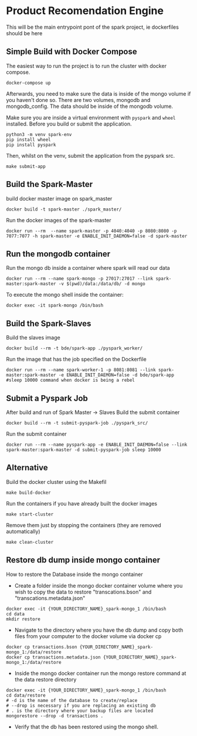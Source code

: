 # Product Recomendation Engine

This will be the main entrypoint pont of the spark project, ie dockerfiles should be here

## Simple Build with Docker Compose

The easiest way to run the project is to run the cluster with docker compose.

```
docker-compose up
```

Afterwards, you need to make sure the data is inside of the
mongo volume if you haven't done so. There are two volumes, mongodb and mongodb_config.
The data should be inside of the mongodb volume.

Make sure you are inside a virtual environment with `pyspark` and `wheel` installed. Before you build or submit the application.

```
python3 -m venv spark-env
pip install wheel
pip install pyspark
```

Then, whilst on the venv, submit the application from the pyspark src.

```
make submit-app
```

## Build the Spark-Master

build docker master image on spark_master

```
docker build -t spark-master ./spark_master/
```

Run the docker images of the spark-master

```
docker run --rm  --name spark-master -p 4040:4040 -p 8080:8080 -p 7077:7077 -h spark-master -e ENABLE_INIT_DAEMON=false -d spark-master

```

## Run the mongodb container

Run the mongo db inside a container where spark will read our data

```
docker run --rm --name spark-mongo -p 27017:27017 --link spark-master:spark-master -v $(pwd)/data:/data/db/ -d mongo
```

To execute the mongo shell inside the container:

```
docker exec -it spark-mongo /bin/bash
```

## Build the Spark-Slaves

Build the slaves image

```
docker build --rm -t bde/spark-app ./pyspark_worker/
```

Run the image that has the job specified on the Dockerfile

```
docker run --rm --name spark-worker-1 -p 8081:8081 --link spark-master:spark-master -e ENABLE_INIT_DAEMON=false -d bde/spark-app #sleep 10000 command when docker is being a rebel
```

## Submit a Pyspark Job

After build and run of Spark Master -> Slaves
Build the submit container

```
docker build --rm -t submit-pyspark-job ./pyspark_src/
```

Run the submit container

```
docker run --rm --name pyspark-app -e ENABLE_INIT_DAEMON=false --link spark-master:spark-master -d submit-pyspark-job sleep 10000

```

## Alternative

Build the docker cluster using the Makefil

```
make build-docker
```

Run the containers if you have already built the docker images

```
make start-cluster
```

Remove them just by stopping the containers (they are removed automatically)

```
make clean-cluster
```

## Restore db dump inside mongo container

How to restore the Database inside the mongo container

- Create a folder inside the mongo docker container volume where you wish to copy the data to restore "transcations.bson" and "transcations.metadata.json"

```
docker exec -it {YOUR_DIRECTORY_NAME}_spark-mongo_1 /bin/bash
cd data
mkdir restore
```

- Navigate to the directory where you have the db dump and copy both files from your computer to the docker volume via docker cp

```
docker cp transactions.bson {YOUR_DIRECTORY_NAME}_spark-mongo_1:/data/restore
docker cp transactions.metadata.json {YOUR_DIRECTORY_NAME}_spark-mongo_1:/data/restore
```

- Inside the mongo docker container run the mongo restore command at the data restore directory

```
docker exec -it {YOUR_DIRECTORY_NAME}_spark-mongo_1 /bin/bash
cd data/restore
# -d is the name of the database to create/replace
# --drop is necessary if you are replacing an existing db
# . is the directory where your backup files are located
mongorestore --drop -d transactions .
```

- Verify that the db has been restored using the mongo shell.
